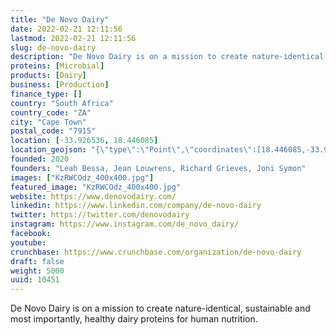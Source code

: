 ```yaml
---
title: "De Novo Dairy"
date: 2022-02-21 12:11:56
lastmod: 2022-02-21 12:11:56
slug: de-novo-dairy
description: "De Novo Dairy is on a mission to create nature-identical, sustainable and most importantly, healthy dairy proteins for human nutrition."
proteins: [Microbial]
products: [Dairy]
business: [Production]
finance_type: []
country: "South Africa"
country_code: "ZA"
city: "Cape Town"
postal_code: "7915"
location: [-33.926536, 18.446085]
location_geojson: "{\"type\":\"Point\",\"coordinates\":[18.446085,-33.926536]}"
founded: 2020
founders: "Leah Bessa, Jean Louwrens, Richard Grieves, Joni Symon"
images: ["KzRWCOdz_400x400.jpg"]
featured_image: "KzRWCOdz_400x400.jpg"
website: https://www.denovodairy.com/
linkedin: https://www.linkedin.com/company/de-novo-dairy
twitter: https://twitter.com/denovodairy
instagram: https://www.instagram.com/de_novo_dairy/
facebook: 
youtube: 
crunchbase: https://www.crunchbase.com/organization/de-novo-dairy
draft: false
weight: 5000
uuid: 10451
---
```

De Novo Dairy is on a mission to create nature-identical, sustainable and most importantly, healthy dairy proteins for human nutrition.

